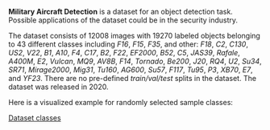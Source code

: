 **Military Aircraft Detection** is a dataset for an object detection task. Possible applications of the dataset could be in the security industry. 

The dataset consists of 12008 images with 19270 labeled objects belonging to 43 different classes including *F16*, *F15*, *F35*, and other: *F18*, *C2*, *C130*, *US2*, *V22*, *B1*, *A10*, *F4*, *C17*, *B2*, *F22*, *EF2000*, *B52*, *C5*, *JAS39*, *Rafale*, *A400M*, *E2*, *Vulcan*, *MQ9*, *AV8B*, *F14*, *Tornado*, *Be200*, *J20*, *RQ4*, *U2*, *Su34*, *SR71*, *Mirage2000*, *Mig31*, *Tu160*, *AG600*, *Su57*, *F117*, *Tu95*, *P3*, *XB70*, *E7*, and *YF23*. There are no pre-defined <i>train/val/test</i> splits in the dataset. The dataset was released in 2020.

Here is a visualized example for randomly selected sample classes:

[Dataset classes](https://github.com/dataset-ninja/military-aircraft-detection/raw/main/visualizations/classes_preview.webm)
